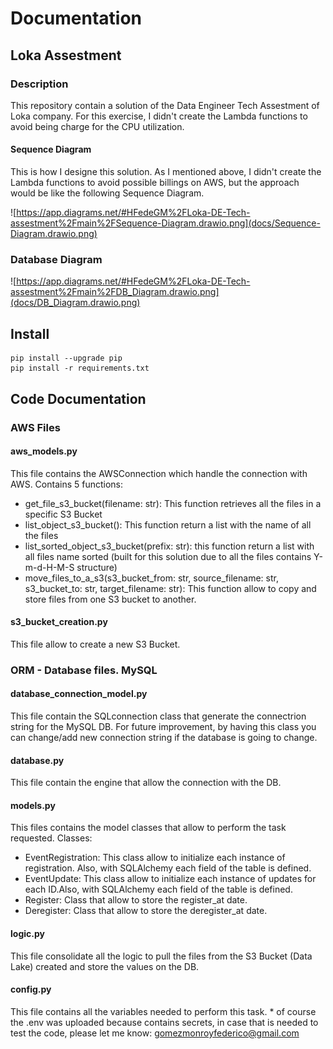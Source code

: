 # Documentation
## Loka Assestment

### Description

This repository contain a solution of the Data Engineer Tech Assestment of Loka company.
For this exercise, I didn't create the Lambda functions to avoid being charge for the CPU utilization.
#### Sequence Diagram
This is how I designe this solution. As I mentioned above, I didn't create the Lambda functions to avoid possible billings on AWS, but the approach would be like the following Sequence Diagram.

![https://app.diagrams.net/#HFedeGM%2FLoka-DE-Tech-assestment%2Fmain%2FSequence-Diagram.drawio.png](docs/Sequence-Diagram.drawio.png)

### Database Diagram

![https://app.diagrams.net/#HFedeGM%2FLoka-DE-Tech-assestment%2Fmain%2FDB_Diagram.drawio.png](docs/DB_Diagram.drawio.png)

## Install

    pip install --upgrade pip
    pip install -r requirements.txt

## Code Documentation

### AWS Files

#### aws_models.py
This file contains the AWSConnection which handle the connection with AWS.
Contains 5 functions:
- get_file_s3_bucket(filename: str): This function retrieves all the files in a specific S3 Bucket
- list_object_s3_bucket(): This function return a list with the name of all the files
- list_sorted_object_s3_bucket(prefix: str): this function return a list with all files name sorted (built for this solution due to all the files contains Y-m-d-H-M-S structure)
- move_files_to_a_s3(s3_bucket_from: str, source_filename: str, s3_bucket_to: str, target_filename: str): This function allow to copy and store files from one S3 bucket to another.

#### s3_bucket_creation.py
This file allow to create a new S3 Bucket.

### ORM - Database files. MySQL

#### database_connection_model.py
This file contain the SQLconnection class that generate the connectrion string for the MySQL DB. For future improvement, by having this class you can change/add new connection string if the database is going to change.

#### database.py
This file contain the engine that allow the connection with the DB.

#### models.py
This files contains the model classes that allow to perform the task requested.
Classes:
- EventRegistration: This class allow to initialize each instance of registration. Also, with SQLAlchemy each field of the table is defined.
- EventUpdate: This class allow to initialize each instance of updates for each ID.Also, with SQLAlchemy each field of the table is defined.
- Register: Class that allow to store the register_at date.
- Deregister: Class that allow to store the deregister_at date.

#### logic.py
This file consolidate all the logic to pull the files from the S3 Bucket (Data Lake) created and store the values on the DB.

#### config.py
This file contains all the variables needed to perform this task. * of course the .env was uploaded because contains secrets, in case that is needed to test the code, please let me know: gomezmonroyfederico@gmail.com

